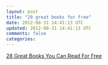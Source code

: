 ```yaml
---
layout: post
title: "28 great books for free"
date: 2012-08-31 14:41:13 UTC
updated: 2012-08-31 14:41:13 UTC
comments: false
categories: 
---
```


<div><p dir=ltr><a href="http://feedproxy.google.com/~r/thesimpledollar/~3/iOqxXQB6d3Y/">28 Great Books You Can Read For Free</a></p></div>
